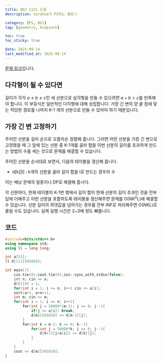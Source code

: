```yaml
---
title: BOJ 1121 도형
description: sorohue가 PS하는 블로그

category: [PS, BOJ]
tag: [geometry, knapsack]

toc: true
toc_sticky: true

date: 2025-09-14
last_modified_at: 2025-09-14
---
```


[문제 링크](http://boj.kr/1121)입니다.

## 다각형이 될 수 있다면

길이가 각각 $a \le b \le c$인 세 선분으로 삼각형을 만들 수 있으려면  $a+b > c$를 만족해야 합니다. 이 부등식은 일반적인 다각형에 대해 성립합니다. 가장 긴 변의 양 끝 점에 닿는 적당한 경로를 나머지 K-1 개의 선분으로 만들 수 있어야 하기 때문입니다.

## 가장 긴 변 고정하기

주어진 선분을 길이 순으로 오름차순 정렬해 줍니다. 그러면 어떤 선분을 가장 긴 변으로 고정했을 때 그 앞에 있는 선분 중 K-1개를 골라 합을 이번 선분의 길이를 초과하게 만드는 방법의 수를 세는 것으로 문제를 해결할 수 있습니다.

주어진 선분을 순서대로 보면서, 다음의 테이블을 갱신해 줍니다.

- d[k][l] : k개의 선분을 골라 길이 합을 l로 만드는 경우의 수

이는 배낭 문제의 일종이니 DP로 해결해 줍시다.

각 선분마다, 현재 테이블의 K-1번 행에서 길이 합이 현재 선분의 길이 초과인 것을 전부 답에 더해주고 이번 선분을 포함하도록 테이블을 갱신해주면 문제를  $\mathrm{O} (NK^2 L)$에 해결할 수 있습니다. 선분 길이의 최댓값을 넘어가는 경우를 전부 INF로 처리해주면 $\mathrm{O} (NKL)$로 줄일 수도 있습니다. 실제 실행 시간은 2~3배 정도 빠릅니다.

## 코드

```cpp
#include<bits/stdc++.h>
using namespace std;
using ll = long long;

int a[55];
ll d[11][505050];

int main(){
	cin.tie(0);cout.tie(0);ios::sync_with_stdio(false);
	int n; cin >> n;
	d[0][0] = 1;
	for(int i = 1; i <= n; i++) cin >> a[i];
	sort(a+1, a+n+1);
	int m; cin >> m;
	for(int i = 1; i <= n; i++){
		for(int j = 50000*(m-1); j >= 0; j--){
			if(j <= a[i]) break;
			d[m][501010] += d[m-1][j];
		}
		for(int k = m-2; k >= 0; k--){
			for(int j = 50000*k; j >= 0; j--){
				d[k+1][j+a[i]] += d[k][j];
			}
		}
	}
	cout << d[m][501010];
}
```